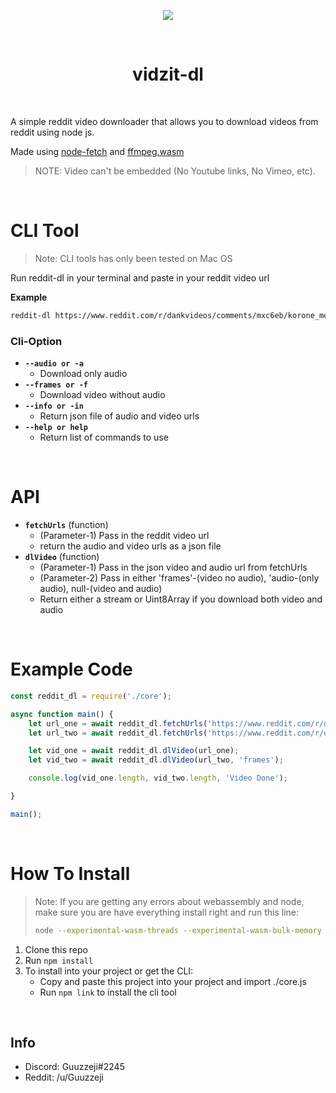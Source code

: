 <p align="center">
<img src="./reddit-readme.gif"></img>
</p>

<br>

<h1 align="center">vidzit-dl</h1>

<br>

<p>A simple reddit video downloader that allows you to download videos from reddit using node js.</p>

<p>Made using <a href="https://www.npmjs.com/package/node-fetch">node-fetch</a> and <a href="https://github.com/ffmpegwasm/ffmpeg.wasm">ffmpeg.wasm</a></p>

> NOTE: Video can't be embedded (No Youtube links, No Vimeo, etc).

</br>

# CLI Tool

>Note: CLI tools has only been tested on Mac OS

<p>Run reddit-dl in your terminal and paste in your reddit video url</p>

**Example**
```sh
reddit-dl https://www.reddit.com/r/dankvideos/comments/mxc6eb/korone_meme/
```

### Cli-Option
- **`--audio or -a`**
  - Download only audio 
- **`--frames or -f`** 
  -  Download video without audio
- **`--info or -in`** 
  -  Return json file of audio and video urls
- **`--help or help`** 
  -  Return list of commands to use

</br>

# API
- **`fetchUrls`** (function)
  -  (Parameter-1) Pass in the reddit video url 
  -  return the audio and video urls as a json file
- **`dlVideo`** (function) 
  - (Parameter-1) Pass in the json video and audio url from fetchUrls
  - (Parameter-2) Pass in either 'frames'-(video no audio), 'audio-(only audio), null-(video and audio)
  - Return either a stream or Uint8Array if you download both video and audio  

</br>

# Example Code
```js
const reddit_dl = require('./core');

async function main() {
    let url_one = await reddit_dl.fetchUrls('https://www.reddit.com/r/dankvideos/comments/mxc6eb/korone_meme/');
    let url_two = await reddit_dl.fetchUrls('https://www.reddit.com/r/dankvideos/comments/mxpjv4/i_miss_that_guy/');

    let vid_one = await reddit_dl.dlVideo(url_one);
    let vid_two = await reddit_dl.dlVideo(url_two, 'frames');

    console.log(vid_one.length, vid_two.length, 'Video Done');

}

main();
```
</br>

# How To Install
> Note: If you are getting any errors about webassembly and node, make sure you are have everything install right and run this line: 
> ```sh 
> node --experimental-wasm-threads --experimental-wasm-bulk-memory [index.js or whatever]
> ```
1. Clone this repo
2. Run `` npm install ``
3. To install into your project or get the CLI:
   - Copy and paste this project into your project and import ./core.js
   - Run ```npm link``` to install the cli tool
  
</br>

## Info
- Discord: Guuzzeji#2245
- Reddit: /u/Guuzzeji
